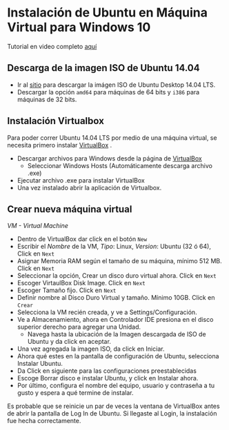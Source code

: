 # Instalación de Ubuntu en Máquina Virtual para Windows 10

Tutorial en video completo [aquí](https://www.youtube.com/watch?v=uV5boDESAe0)

## Descarga de la imagen ISO de Ubuntu 14.04

 - Ir al [sitio](http://releases.ubuntu.com/14.04/) para descargar la imágen ISO de Ubuntu Desktop 14.04 LTS. 
 - Descargar la opción `amd64` para máquinas de 64 bits y `i386` para máquinas de 32 bits.

## Instalación Virtualbox

Para poder correr Ubuntu 14.04 LTS por medio de una máquina virtual, se necesita primero instalar [VirtualBox](https://www.virtualbox.org/) .

 - Descargar archivos para Windows desde la página de [VirtualBox](https://www.virtualbox.org/)
   - Seleccionar Windows Hosts (Automáticamente descarga archivo .exe)
 - Ejecutar archivo .exe para instalar VirtualBox
 - Una vez instalado abrir la aplicación de Virtualbox.

## Crear nueva máquina virtual

*VM - Virtual Machine*

 - Dentro de VirtualBox dar click en el botón `New`
 - Escribir el *Nombre* de la VM, *Tipo*: Linux, *Version*: Ubuntu (32 ó 64), Click en `Next`
 - Asignar Memoria RAM según el tamaño de su máquina, mínimo 512 MB. Click en `Next`
 - Seleccionar la opción, Crear un disco duro virtual ahora. Click en `Next`
 - Escoger VirtaulBox Disk Image. Click en `Next`
 - Escoger Tamaño fijo. Click en `Next`
 - Definir nombre al Disco Duro Virtual y tamaño. Mínimo 10GB. Click en `Crear`
 - Selecciona la VM recién creada, y ve a Settings/Configuración.
 - Ve a Almacenamiento, ahora en Controlador IDE presiona en el disco superior derecho para agregar una Unidad. 
   - Navega hasta la ubicación de la Imagen descargada de ISO de Ubuntu y da click en aceptar.
 - Una vez agregada la imagen ISO, da click en Iniciar.
 - Ahora qué estes en la pantalla de configuración de Ubuntu, selecciona Instalar Ubuntu.
 - Da Click en siguiente para las configuraciones preestablecidas
 - Escoge Borrar disco e instalar Ubuntu, y click en Instalar ahora.
 - Por último, configura el nombre del equipo, usuario y contraseña a tu gusto y espera a qué termine de instalar.

Es probable que se reinicie un par de veces la ventana de VirtualBox antes de abrir la pantalla de Log In de Ubuntu.
Si llegaste al Login, la instalación fue hecha correctamente.


